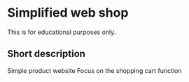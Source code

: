 # Simplified web shop

This is for educational purposes only.

## Short description

Simple product website
Focus on the shopping cart function
